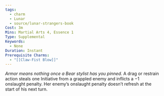 ```yaml
---
tags:
  - charm
  - Lunar
  - source/lunar-strangers-book
Cost: 3m
Mins: Martial Arts 4, Essence 1
Type: Supplemental
Keywords:
  - None
Duration: Instant
Prerequisite Charms:
  - "[[Claw-Fist Blow]]"
---
```

*Armor means nothing once a Bear stylist has you pinned.*
A drag or restrain action steals one Initiative from a grappled enemy and inflicts a −1 onslaught penalty. Her enemy’s onslaught penalty doesn’t refresh at the start of his next turn.